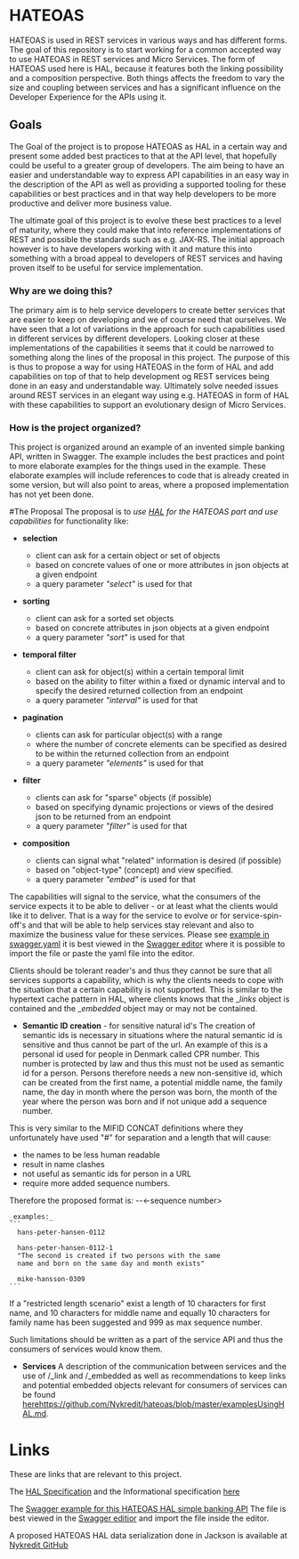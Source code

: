 # HATEOAS
HATEOAS is used in REST services in various ways and has different forms.
The goal of this repository is to start working for a common accepted way to use HATEOAS in REST services and Micro Services.
The form of HATEOAS used here is HAL, because it features both the linking possibility and a composition perspective. 
Both things affects the freedom to vary the size and coupling between services and 
has a significant influence on the Developer Experience for the APIs using it.

## Goals
The Goal of the project is to propose HATEOAS as HAL in a certain way and present some added best practices to that at the API level,
that hopefully could be useful to a greater group of developers. The aim being to have an easier and understandable way to express API 
capabilities in an easy way in the description of the API as well as providing a supported tooling for these capabilities or best practices
and in that way help developers to be more productive and deliver more business value.  

The ultimate goal of this project is to evolve these best practices to a level of maturity, where they could make that into reference 
implementations of REST and possible the standards such as e.g. JAX-RS. The initial approach however is to have developers working with 
it and mature this into something with a broad appeal to developers of REST services and having proven itself to be useful for service implementation. 

### Why are we doing this? 
The primary aim is to help service developers to create better services that are easier to keep on developing and we of course need that ourselves.
We have seen that a lot of variations in the approach for such capabilities used in different services by different developers. Looking closer
at these implementations of the capabilities it seems that it could be narrowed to something along the lines of the proposal in this project. 
The purpose of this is thus to propose a way for using HATEOAS in the form of HAL and add capabilities on top of that to help development
og REST services being done in an easy and understandable way. Ultimately solve needed issues around REST services in an elegant way 
using e.g. HATEOAS in form of HAL with these capabilities to support an evolutionary design of Micro Services.

### How is the project organized?
This project is organized around an example of an invented simple banking API, written in Swagger. 
The example includes the best practices and point to more elaborate examples for the things used in the example.
These elaborate examples will include references to code that is already created in some version, but will also point to areas, 
where a proposed implementation has not yet been done. 

#The Proposal
The proposal is to _use [HAL](http://stateless.co/hal_specification.html) for the HATEOAS part and use capabilities_ for functionality like:

 * **selection** 
   * client can ask for a certain object or set of objects 
   * based on concrete values of one or more attributes in json objects at a given endpoint
   * a query parameter _"select"_ is used for that

 * **sorting** 
   * client can ask for a sorted set objects 
   * based on concrete attributes in json objects at a given endpoint
   * a query parameter _"sort"_ is used for that

 * **temporal filter** 
   * client can ask for object(s) within a certain temporal limit 
   * based on the ability to filter within a fixed or dynamic interval and to specify the desired returned collection from an endpoint
   * a query parameter _"interval"_ is used for that

 * **pagination** 
   * clients can ask for particular object(s) with a range 
   * where the number of concrete elements can be specified as desired to be within the returned collection from an endpoint
   * a query parameter _"elements"_ is used for that

* **filter** 
   * clients can ask for "sparse" objects (if possible) 
   * based on specifying dynamic projections or views of the desired json to be returned from an endpoint
   * a query parameter _"filter"_ is used for that

* **composition** 
   * clients can signal what "related" information is desired (if possible) 
   * based on "object-type" (concept) and view specified.
   * a query parameter _"embed"_ is used for that 

 The capabilities will signal to the service, what the consumers of the service expects it to be able to deliver - or at least what the clients would like it to deliver.
 That is a way for the service to evolve or for service-spin-off's and that will be able to help services stay relevant and also to maximize the business value for these services.
 Please see [example in swagger.yaml](https://github.com/Nykredit/hateoas/blob/master/Swagger/simple-banking-api-hateoas-hal-sample.yaml) it is best viewed in the 
 [Swagger editor](http://editor.swagger.io/#/) where it is possible to import the file or paste the yaml file into the editor.

 Clients should be tolerant reader's and thus they cannot be sure that all services supports a capability, 
 which is why the clients needs to cope with the situation that a certain capability is not supported. 
 This is similar to the hypertext cache pattern in HAL, where clients knows that the __links_ object is contained and the __embedded_ object may or may not be contained.

* **Semantic ID creation** - for sensitive natural id's
 The creation of semantic ids is necessary in situations where the natural semantic id is sensitive and thus cannot be part of the url. 
 An example of this is a personal id used for people in Denmark called CPR number. This number is protected by law and thus this must not be used as semantic id for a person.
 Persons therefore needs a new non-sensitive id, which can be created from the first name, a potential middle name, the family name, the day in month where the person was born,
 the month of the year where the person was born and if not unique add a sequence number. 
 
 This is very similar to the MIFID CONCAT definitions where they unfortunately have used
 "#" for separation and a length that will cause:
   * the names to be less human readable
   * result in name clashes
   * not useful as semantic ids for person in a URL
   * require more added sequence numbers. 

 Therefore the proposed format is:
       <firstname>-<middlename-><familyname>-<ddMM><-sequence number>

    _examples:_
    ```
      hans-peter-hansen-0112

      hans-peter-hansen-0112-1 
      "The second is created if two persons with the same 
      name and born on the same day and month exists"

      mike-hansson-0309 
    ```
 If a "restricted length scenario" exist a length of 10 characters for first name, and 10 characters for middle name 
 and equally 10 characters for family name has been suggested and 999 as max sequence number.

 Such limitations should be written as a part of the service API and thus the consumers of services would know them.    

* **Services**
 A description of the communication between services and the use of /_link and /_embedded as well as recommendations to keep links and potential embedded objects relevant for consumers of services can be found [here]()https://github.com/Nykredit/hateoas/blob/master/examplesUsingHAL.md.
 

# Links
These are links that are relevant to this project.

The [HAL Specification](http://stateless.co/hal_specification.html) and the Informational specification [here](https://tools.ietf.org/html/draft-kelly-json-hal-08)

The [Swagger example for this HATEOAS HAL simple banking API](https://github.com/Nykredit/hateoas/blob/master/Swagger/simple-banking-api-hateoas-hal-sample.yaml)
The file is best viewed in the [Swagger editior](http://editor.swagger.io/#/) and import the file inside the editor.

A proposed HATEOAS HAL data serialization done in Jackson is available at [Nykredit GitHub](https://github.com/Nykredit/jackson-dataformat-hal)


